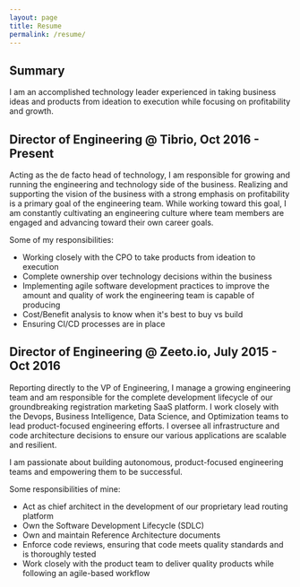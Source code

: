 ```yaml
---
layout: page
title: Resume
permalink: /resume/
---
```


## Summary
I am an accomplished technology leader experienced in taking business ideas and products from ideation to execution while focusing on profitability and growth.

## Director of Engineering @ Tibrio, Oct 2016 - Present

Acting as the de facto head of technology, I am responsible for growing and running the engineering and technology side of the business. Realizing and supporting the vision of the business with a strong emphasis on profitability is a primary goal of the engineering team. While working toward this goal, I am constantly cultivating an engineering culture where team members are engaged and advancing toward their own career goals.

Some of my responsibilities:
* Working closely with the CPO to take products from ideation to execution
* Complete ownership over technology decisions within the business
* Implementing agile software development practices to improve the amount and quality of work the engineering team is capable of producing
* Cost/Benefit analysis to know when it's best to buy vs build
* Ensuring CI/CD processes are in place


## Director of Engineering @ Zeeto.io, July 2015 - Oct 2016

Reporting directly to the VP of Engineering, I manage a growing engineering team and am responsible for the complete development lifecycle of our groundbreaking registration marketing SaaS platform. I work closely with the Devops, Business Intelligence, Data Science, and Optimization teams to lead product-focused engineering efforts. I oversee all infrastructure and code architecture decisions to ensure our various applications are scalable and resilient.

I am passionate about building autonomous, product-focused engineering teams and empowering them to be successful.

Some responsibilities of mine:
* Act as chief architect in the development of our proprietary lead routing platform
* Own the Software Development Lifecycle (SDLC)
* Own and maintain Reference Architecture documents
* Enforce code reviews, ensuring that code meets quality standards and is thoroughly tested
* Work closely with the product team to deliver quality products while following an agile-based workflow

